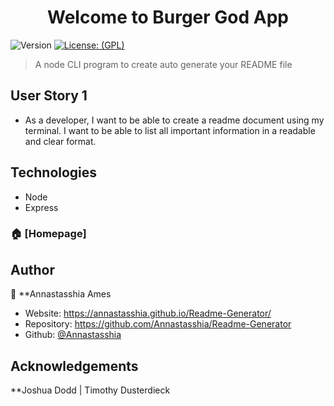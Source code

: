 <h1 align="center">Welcome to  Burger God App</h1>
<p>
  <img alt="Version" src="https://img.shields.io/badge/version-1.0.0-blue.svg?cacheSeconds=2592000" />
  <a href="#" target="_blank">
    <img alt="License: (GPL)" src="https://img.shields.io/github/license/Annastasshia/FitnessTracker" />
  </a>
</p>

> A node CLI program to create auto generate your README file

## User Story 1

* As a developer, I want to be able to create a readme document using my terminal. I want to be able to list all important information in a readable and clear format.

## Technologies 
 
- Node
- Express


### 🏠 [Homepage]

## Author

👤 **Annastasshia Ames

* Website:  https://annastasshia.github.io/Readme-Generator/
* Repository: https://github.com/Annastasshia/Readme-Generator
* Github: [@Annastasshia](https://github.com/Annastasshia)

## Acknowledgements

**Joshua Dodd | Timothy Dusterdieck 

